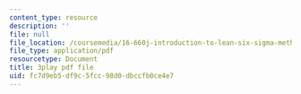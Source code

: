 ```yaml
---
content_type: resource
description: ''
file: null
file_location: /coursemedia/16-660j-introduction-to-lean-six-sigma-methods-january-iap-2012/fc7d9eb5df9c5fcc98d0dbccfb0ce4e7_Ba8ZyAmffAM.pdf
file_type: application/pdf
resourcetype: Document
title: 3play pdf file
uid: fc7d9eb5-df9c-5fcc-98d0-dbccfb0ce4e7
---
```

